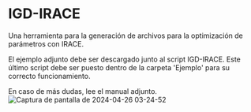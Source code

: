 # IGD-IRACE
Una herramienta para la generación de archivos para la optimización de parámetros con IRACE.

El ejemplo adjunto debe ser descargado junto al script IGD-IRACE. Este último script debe ser 
puesto dentro de la carpeta 'Ejemplo' para su correcto funcionamiento.

En caso de más dudas, lee el manual adjunto. 
![Captura de pantalla de 2024-04-26 03-24-52](https://github.com/AaronLopez12/IGD-IRACE/assets/119780016/d1912f88-f071-417c-9e44-8c7bc369df09)
